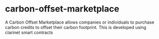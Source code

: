 # carbon-offset-marketplace
A Carbon Offset Marketplace allows companies or individuals to purchase carbon credits to offset their carbon footprint. This is developed using clarinet smart contracts
